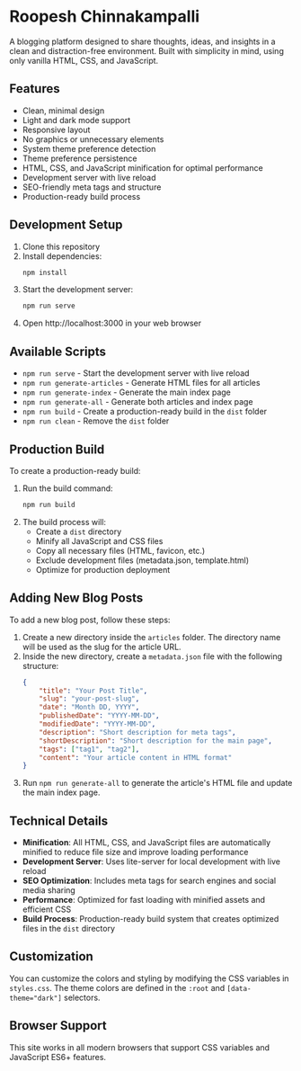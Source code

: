 # Roopesh Chinnakampalli

A blogging platform designed to share thoughts, ideas, and insights in a clean and distraction-free environment. Built with simplicity in mind, using only vanilla HTML, CSS, and JavaScript.

## Features

- Clean, minimal design
- Light and dark mode support
- Responsive layout
- No graphics or unnecessary elements
- System theme preference detection
- Theme preference persistence
- HTML, CSS, and JavaScript minification for optimal performance
- Development server with live reload
- SEO-friendly meta tags and structure
- Production-ready build process

## Development Setup

1. Clone this repository
2. Install dependencies:
   ```bash
   npm install
   ```
3. Start the development server:
   ```bash
   npm run serve
   ```
4. Open http://localhost:3000 in your web browser

## Available Scripts

- `npm run serve` - Start the development server with live reload
- `npm run generate-articles` - Generate HTML files for all articles
- `npm run generate-index` - Generate the main index page
- `npm run generate-all` - Generate both articles and index page
- `npm run build` - Create a production-ready build in the `dist` folder
- `npm run clean` - Remove the `dist` folder

## Production Build

To create a production-ready build:

1. Run the build command:
   ```bash
   npm run build
   ```
2. The build process will:
   - Create a `dist` directory
   - Minify all JavaScript and CSS files
   - Copy all necessary files (HTML, favicon, etc.)
   - Exclude development files (metadata.json, template.html)
   - Optimize for production deployment

## Adding New Blog Posts

To add a new blog post, follow these steps:

1. Create a new directory inside the `articles` folder. The directory name will be used as the slug for the article URL.
2. Inside the new directory, create a `metadata.json` file with the following structure:
   ```json
   {
       "title": "Your Post Title",
       "slug": "your-post-slug",
       "date": "Month DD, YYYY",
       "publishedDate": "YYYY-MM-DD",
       "modifiedDate": "YYYY-MM-DD",
       "description": "Short description for meta tags",
       "shortDescription": "Short description for the main page",
       "tags": ["tag1", "tag2"],
       "content": "Your article content in HTML format"
   }
   ```
3. Run `npm run generate-all` to generate the article's HTML file and update the main index page.

## Technical Details

- **Minification**: All HTML, CSS, and JavaScript files are automatically minified to reduce file size and improve loading performance
- **Development Server**: Uses lite-server for local development with live reload
- **SEO Optimization**: Includes meta tags for search engines and social media sharing
- **Performance**: Optimized for fast loading with minified assets and efficient CSS
- **Build Process**: Production-ready build system that creates optimized files in the `dist` directory

## Customization

You can customize the colors and styling by modifying the CSS variables in `styles.css`. The theme colors are defined in the `:root` and `[data-theme="dark"]` selectors.

## Browser Support

This site works in all modern browsers that support CSS variables and JavaScript ES6+ features.